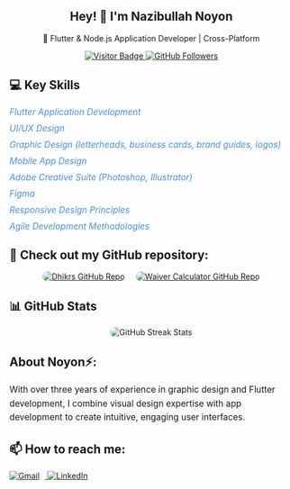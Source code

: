 <!-- Banner and Intro -->
<!-- Uncomment the following line if you have a banner image to display -->
<!-- <img src="./banner.png" alt="Nazibullah Noyon Banner" style="width:100%;"/> -->

<h2 align="center">Hey! 👋 I'm Nazibullah Noyon</h2>
<p align="center">🚀 Flutter & Node.js Application Developer | Cross-Platform</p>

<!-- Visitor and GitHub Badges -->
<p align="center">
  <a href="https://github.com/noyon-360">
    <img src="https://visitor-badge.laobi.icu/badge?page_id=noyon-360.noyon-360" alt="Visitor Badge" />
  </a>
  <a href="https://github.com/noyon-360?tab=followers">
    <img src="https://img.shields.io/github/followers/noyon-360.svg?style=social&label=Follow" alt="GitHub Followers" />
  </a>
</p>

<!-- Key Skills Section -->
<h2>💻 Key Skills</h2>
<ul style="list-style-type: none; padding: 0;">
  <li style="margin-bottom: 10px; font-size: 1.1em;">
    <i style="color: #4A90E2;">Flutter Application Development</i>
  </li>
  <li style="margin-bottom: 10px; font-size: 1.1em;">
    <i style="color: #4A90E2;">UI/UX Design</i>
  </li>
  <li style="margin-bottom: 10px; font-size: 1.1em;">
    <i style="color: #4A90E2;">Graphic Design (letterheads, business cards, brand guides, logos)</i>
  </li>
  <li style="margin-bottom: 10px; font-size: 1.1em;">
    <i style="color: #4A90E2;">Mobile App Design</i>
  </li>
  <li style="margin-bottom: 10px; font-size: 1.1em;">
    <i style="color: #4A90E2;">Adobe Creative Suite (Photoshop, Illustrator)</i>
  </li>
  <li style="margin-bottom: 10px; font-size: 1.1em;">
    <i style="color: #4A90E2;">Figma</i>
  </li>
  <li style="margin-bottom: 10px; font-size: 1.1em;">
    <i style="color: #4A90E2;">Responsive Design Principles</i>
  </li>
  <li style="margin-bottom: 10px; font-size: 1.1em;">
    <i style="color: #4A90E2;">Agile Development Methodologies</i>
  </li>
</ul>

<!-- GitHub Repository Showcase -->
<h2>📁 Check out my GitHub repository:</h2>
<div style="display: flex; justify-content: center; gap: 20px;">
  <a href="https://github.com/noyon-360/Dhikrs">
    <img src="https://github-readme-stats.vercel.app/api/pin/?username=noyon-360&repo=Dhikrs" alt="Dhikrs GitHub Repo" style="max-width: 400px; border-radius: 10px;"/>
  </a>
  <a href="https://github.com/noyon-360/Primeasia-University-CSE-Waiver-Calculator">
    <img src="https://github-readme-stats.vercel.app/api/pin/?username=noyon-360&repo=Primeasia-University-CSE-Waiver-Calculator" alt="Waiver Calculator GitHub Repo" style="max-width: 400px; border-radius: 10px;"/>
  </a>
</div>

<!-- GitHub Stats -->
<h2>📊 GitHub Stats</h2>
<p align="center">
  <img src="https://github-readme-streak-stats.herokuapp.com/?user=noyon-360" alt="GitHub Streak Stats" style="border-radius: 10px;"/>
</p>

<!-- About Section -->
<h2> About Noyon⚡:</h2>
<p style="font-size: 1.1em; line-height: 1.6;">
  With over three years of experience in graphic design and Flutter development, I combine visual design expertise with app development to create intuitive, engaging user interfaces.
</p>

<!-- Contact Information -->
<h2>📫 How to reach me:</h2>
<p>
  <a href="mailto:nazibullahnoyon19.20@gmail.com">
    <img src="https://img.shields.io/badge/Gmail-D14836?style=for-the-badge&logo=gmail&logoColor=white" alt="Gmail" style="margin-right: 10px;"/>
  </a>
  <a href="https://www.linkedin.com/in/nazibullah3nsn/">
    <img src="https://img.shields.io/badge/LinkedIn-0077B5?style=for-the-badge&logo=linkedin&logoColor=white" alt="LinkedIn"/>
  </a>
</p>
